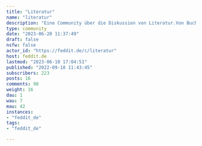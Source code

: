 ```yaml
---
title: "Literatur" 
name: "literatur"
description: "Eine Community über die Diskussion von Literatur.Von Buchempfelungen zu Lese- und Schreibetipps zu allgemeine Fragen, alles ist hier willkommen!Die englischsprachigen Äquivalente befinden sich unter:- [!literature@beehaw.org](https://feddit.de/c/literature@beehaw.org)- [!books@lemmy.ml](https://feddit.de/c/books@lemmy.ml)- [!books@group.lt](https://feddit.de/c/books@group.lt) ::: spoiler Attribution___Das Community Icon ist [hier](https://www.publicdomainpictures.net/en/view-image.php?image=130353&picture=hand-holding-book) zu finden.___:::"
type: community
date: "2023-06-20 11:37:49"
draft: false
nsfw: false
actor_id: "https://feddit.de/c/literatur"
host: feddit.de
lastmod: "2023-06-10 17:04:51"
published: "2022-09-18 11:43:45"
subscribers: 223
posts: 16
comments: 98
weight: 16
dau: 1
wau: 7
mau: 42
instances:
- "feddit_de"
tags: 
- "feddit_de"

---
```

